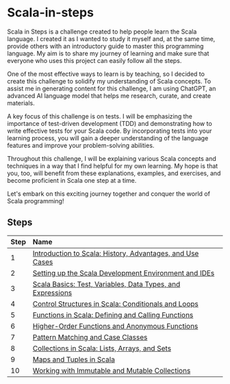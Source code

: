 # Scala-in-steps

Scala in Steps is a challenge created to help people learn the Scala language. I created it as I wanted to study it myself and, at the same time, provide others with an introductory guide to master this programming language. My aim is to share my journey of learning and make sure that everyone who uses this project can easily follow all the steps.

One of the most effective ways to learn is by teaching, so I decided to create this challenge to solidify my understanding of Scala concepts. To assist me in generating content for this challenge, I am using ChatGPT, an advanced AI language model that helps me research, curate, and create materials.

A key focus of this challenge is on tests. I will be emphasizing the importance of test-driven development (TDD) and demonstrating how to write effective tests for your Scala code. By incorporating tests into your learning process, you will gain a deeper understanding of the language features and improve your problem-solving abilities.

Throughout this challenge, I will be explaining various Scala concepts and techniques in a way that I find helpful for my own learning. My hope is that you, too, will benefit from these explanations, examples, and exercises, and become proficient in Scala one step at a time.

Let's embark on this exciting journey together and conquer the world of Scala programming!


## Steps

| Step | Name                                                                                |
|---|:------------------------------------------------------------------------------------|
| 1 | [Introduction to Scala: History, Advantages, and Use Cases](./step_01_introduction) |
| 2 | [Setting up the Scala Development Environment and IDEs](./step_02_environment)                         |
| 3 | [Scala Basics: Test, Variables, Data Types, and Expressions](./README.md)           |
| 4 | [Control Structures in Scala: Conditionals and Loops](./README.md)                  |
| 5 | [Functions in Scala: Defining and Calling Functions](./README.md)                   |
| 6 | [Higher-Order Functions and Anonymous Functions](./README.md)                       |
| 7 | [Pattern Matching and Case Classes](./README.md)                                    |
| 8 | [Collections in Scala: Lists, Arrays, and Sets](./README.md)                        |
| 9 | [Maps and Tuples in Scala](./README.md)                                             | 
| 10| [Working with Immutable and Mutable Collections](./README.md)                       |